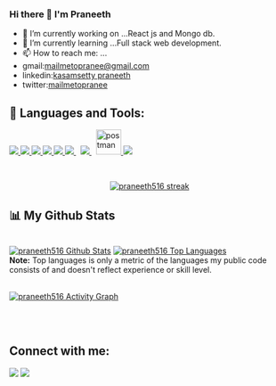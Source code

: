 ### Hi there 👋 I'm Praneeth
- 🔭 I’m currently working on ...React js and Mongo db.
- 🌱 I’m currently learning ...Full stack web development.
- 📫 How to reach me: ...
- gmail:[mailmetopranee@gmail.com](https://mail.google.com/mail/u/0/#inbox?compose=GTvVlcSHwCkPfRlXrBDqcVjJTZkLxMTzRRzfgPNXbvqlmRHGxrchkKVXwBDDPWFhSLQvVWpXcvmhP)
- linkedin:[kasamsetty praneeth](https://www.linkedin.com/in/praneethkasamsetty?lipi=urn%3Ali%3Apage%3Ad_flagship3_profile_view_base_contact_details%3BbYclTuK%2FSSewQ7Cc4zW%2FZQ%3D%3D)
- twitter:[mailmetopranee](https://twitter.com/mailmetopranee)
## 🚀 Languages and Tools:

<p align="left"> 
    <a href="https://reactjs.org/" target="_blank"> <img src="https://img.icons8.com/color/48/000000/react-native.png"/> </a>
    <a href="https://developer.mozilla.org/en-US/docs/Web/JavaScript" target="_blank"> <img src="https://img.icons8.com/color/48/000000/javascript.png"/> </a> 
    <a href="https://www.w3.org/html/" target="_blank"> <img src="https://img.icons8.com/color/48/000000/html-5.png"/> </a> 
    <a href="https://www.w3schools.com/css/" target="_blank"> <img src="https://img.icons8.com/color/48/000000/css3.png"/> </a> 
    <a href="https://getbootstrap.com" target="_blank"> <img src="https://img.icons8.com/color/48/000000/bootstrap.png"/> </a>
    <a style="padding-right:8px;" href="https://nodejs.org" target="_blank"> <img src="https://img.icons8.com/color/48/000000/nodejs.png"/> </a> 
    <a style="padding-right:8px;" href="https://www.mysql.com/" target="_blank"> <img src="https://img.icons8.com/fluent/50/000000/mysql-logo.png"/> </a>
    <a href="https://postman.com" target="_blank"> <img src="https://www.vectorlogo.zone/logos/getpostman/getpostman-icon.svg" alt="postman" width="45" height="45"/> </a>   
    <a href="https://git-scm.com/" target="_blank"> <img src="https://img.icons8.com/color/48/000000/git.png"/> </a> 
</p>
<br/>

<p align="center">
    <a href="https://praneeth516/github-readme-streak-stats">
        <img title="🔥 Get streak stats for your profile at git.io/streak-stats" alt="praneeth516 streak" src="https://github-readme-streak-stats.herokuapp.com/?user=praneeth516&theme=black-ice&hide_border=true&stroke=0000&background=060A0CD0"/>
    </a>
</p>

## 📊 My Github Stats

  <br/>
    <a href="https://github.com/praneeth516/github-readme-stats"><img alt="praneeth516 Github Stats" src="https://github-readme-stats.vercel.app/api?username=praneeth516&show_icons=true&count_private=true&theme=react&hide_border=true&bg_color=0D1117" /></a>
  <a href="https://github.com/praneeth516/github-readme-stats"><img alt="praneeth516 Top Languages" src="https://github-readme-stats.vercel.app/api/top-langs/?username=praneeth516&langs_count=8&count_private=true&layout=compact&theme=react&hide_border=true&bg_color=0D1117" /></a>
  <br/>
  <b>Note:</b> Top languages is only a metric of the languages my public code consists of and doesn't reflect experience or skill level.


<br/>
<br/>

<a href="https://github.com/praneeth516/github-readme-activity-graph"><img alt="praneeth516 Activity Graph" src="https://activity-graph.herokuapp.com/graph?username=praneeth516&bg_color=0D1117&color=5BCDEC&line=5BCDEC&point=FFFFFF&hide_border=true" /></a>

<br/>
<br/>

## Connect with me:
<p align="left">

<a href = "https://www.linkedin.com/in/praneethkasamsetty?lipi=urn%3Ali%3Apage%3Ad_flagship3_profile_view_base_contact_details%3BY9F1Fw8IT5aG6q3xgnzYjQ%3D%3D"><img src="https://img.icons8.com/fluent/48/000000/linkedin.png"/></a>
<a href = "https://twitter.com/mailmetopranee"><img src="https://img.icons8.com/fluent/48/000000/twitter.png"/></a>

</p>
